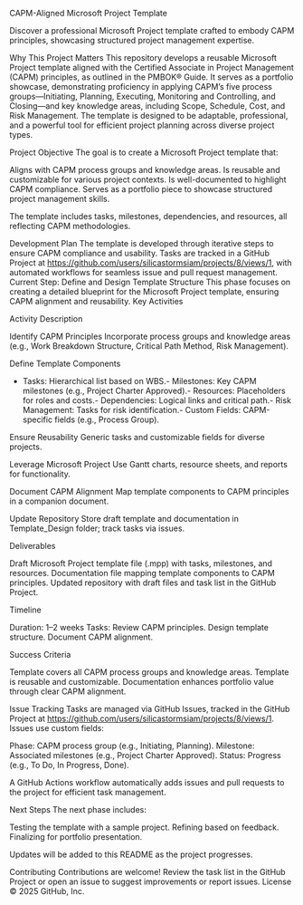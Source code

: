 CAPM-Aligned Microsoft Project Template

Discover a professional Microsoft Project template crafted to embody CAPM principles, showcasing structured project management expertise.

Why This Project Matters
This repository develops a reusable Microsoft Project template aligned with the Certified Associate in Project Management (CAPM) principles, as outlined in the PMBOK® Guide. It serves as a portfolio showcase, demonstrating proficiency in applying CAPM’s five process groups—Initiating, Planning, Executing, Monitoring and Controlling, and Closing—and key knowledge areas, including Scope, Schedule, Cost, and Risk Management. The template is designed to be adaptable, professional, and a powerful tool for efficient project planning across diverse project types.

Project Objective
The goal is to create a Microsoft Project template that:

Aligns with CAPM process groups and knowledge areas.
Is reusable and customizable for various project contexts.
Is well-documented to highlight CAPM compliance.
Serves as a portfolio piece to showcase structured project management skills.

The template includes tasks, milestones, dependencies, and resources, all reflecting CAPM methodologies.

Development Plan
The template is developed through iterative steps to ensure CAPM compliance and usability. Tasks are tracked in a GitHub Project at https://github.com/users/silicastormsiam/projects/8/views/1, with automated workflows for seamless issue and pull request management.
Current Step: Define and Design Template Structure
This phase focuses on creating a detailed blueprint for the Microsoft Project template, ensuring CAPM alignment and reusability.
Key Activities



Activity
Description



Identify CAPM Principles
Incorporate process groups and knowledge areas (e.g., Work Breakdown Structure, Critical Path Method, Risk Management).


Define Template Components
- Tasks: Hierarchical list based on WBS.- Milestones: Key CAPM milestones (e.g., Project Charter Approved).- Resources: Placeholders for roles and costs.- Dependencies: Logical links and critical path.- Risk Management: Tasks for risk identification.- Custom Fields: CAPM-specific fields (e.g., Process Group).


Ensure Reusability
Generic tasks and customizable fields for diverse projects.


Leverage Microsoft Project
Use Gantt charts, resource sheets, and reports for functionality.


Document CAPM Alignment
Map template components to CAPM principles in a companion document.


Update Repository
Store draft template and documentation in Template_Design folder; track tasks via issues.


Deliverables

Draft Microsoft Project template file (.mpp) with tasks, milestones, and resources.
Documentation file mapping template components to CAPM principles.
Updated repository with draft files and task list in the GitHub Project.

Timeline

Duration: 1–2 weeks
Tasks:
Review CAPM principles.
Design template structure.
Document CAPM alignment.



Success Criteria

Template covers all CAPM process groups and knowledge areas.
Template is reusable and customizable.
Documentation enhances portfolio value through clear CAPM alignment.


Issue Tracking
Tasks are managed via GitHub Issues, tracked in the GitHub Project at https://github.com/users/silicastormsiam/projects/8/views/1. Issues use custom fields:

Phase: CAPM process group (e.g., Initiating, Planning).
Milestone: Associated milestones (e.g., Project Charter Approved).
Status: Progress (e.g., To Do, In Progress, Done).

A GitHub Actions workflow automatically adds issues and pull requests to the project for efficient task management.

Next Steps
The next phase includes:

Testing the template with a sample project.
Refining based on feedback.
Finalizing for portfolio presentation.

Updates will be added to this README as the project progresses.

Contributing
Contributions are welcome! Review the task list in the GitHub Project or open an issue to suggest improvements or report issues.
License
© 2025 GitHub, Inc.
